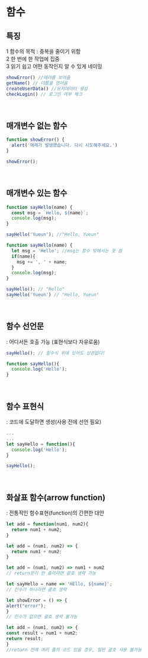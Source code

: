 # 함수

## 특징
1 함수의 목적 : 중복을 줄이기 위함  
2 한 번에 한 작업에 집중  
3 읽기 쉽고 어떤 동작인지 알 수 있게 네이밍  
  ```jsx
  showError() //에러를 보여줌
  getName() // 이름을 얻어옴
  createUserData() //유저데이터 생성
  checkLogin() // 로그인 여부 체크
  ```
<br>

## 매개변수 없는 함수
  ```jsx
  function showError() {
    alert('에레가 발생했습니다. 다시 시도해주세요.')
  }
  
  showError();
  ```
<br>

## 매개변수 있는 함수
  ```jsx
  function sayHello(name) {
    const msg = `Hello, ${name}`; 
    console.log(msg);
  }
  
  sayHello('Yueun'); //"Hello, Yueun"
  
  function sayHello(name) {
    let msg = 'Hello'; //msg는 함수 밖에서는 못 씀
    if(name){
      msg += ', ' + name;
    }
    console.log(msg);
  }
  
  sayHello(); // "Hello"
  sayHello('Yueun') // "Hello, Yueun"
  
  ```
<br>

## 함수 선언문 
: 어디서든 호출 가능 (표현식보다 자유로움)
  ```jsx
  sayHello(); // 함수식 위에 있어도 상관없다!
  
  function sayHello(){
    console.log('Hello');
  }
  ```
<br>

## 함수 표현식 
: 코드에 도달하면 생성(사용 전에 선언 필요)
  ```jsx
  ...
  ...
  let sayHello = function(){
    console.log('Hello');
  }
  
  sayHello();
  ```
  <br>

  ## 화살표 함수(arrow function)
  : 전통적인 함수표현(function)의 간편한 대안
  ```jsx
  let add = function(num1, num2){
	return num1 + num2;
  }

  let add = (num1, num2) => {
    return num1 + num2;
  }

  let add = (num1, num2) => num1 + num2 
  // return문이 한 줄이라면 괄호 생략 가능

  let sayHello = name => 'HEllo, ${name}';
  // 인수가 하나라면 괄호 생략 
  
  let showError = () => { 
  alert("error");
  }
  // 인수가 없으면 괄호 생략 불가능

  let add = (num1, num2) => { 
  const result = num1 + num2;
  return result;
  }
  //return 전에 여러 줄의 코드 있을 경우, 일반 괄호 사용 불가능
  ```